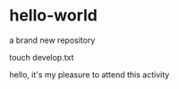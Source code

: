 # hello-world
a brand new repository

touch develop.txt

hello, it's my pleasure to attend this activity
